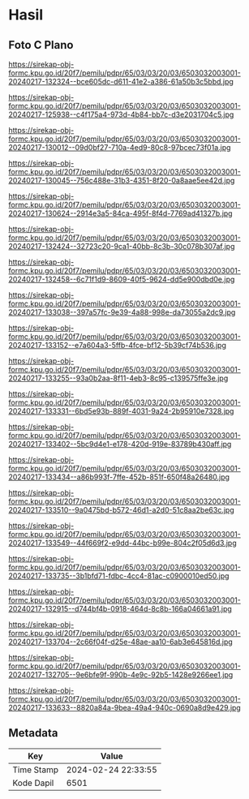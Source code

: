 # Hasil

## Foto C Plano

https://sirekap-obj-formc.kpu.go.id/20f7/pemilu/pdpr/65/03/03/20/03/6503032003001-20240217-132324--bce605dc-d611-41e2-a386-61a50b3c5bbd.jpg

https://sirekap-obj-formc.kpu.go.id/20f7/pemilu/pdpr/65/03/03/20/03/6503032003001-20240217-125938--c4f175a4-973d-4b84-bb7c-d3e2031704c5.jpg

https://sirekap-obj-formc.kpu.go.id/20f7/pemilu/pdpr/65/03/03/20/03/6503032003001-20240217-130012--09d0bf27-710a-4ed9-80c8-97bcec73f01a.jpg

https://sirekap-obj-formc.kpu.go.id/20f7/pemilu/pdpr/65/03/03/20/03/6503032003001-20240217-130045--756c488e-31b3-4351-8f20-0a8aae5ee42d.jpg

https://sirekap-obj-formc.kpu.go.id/20f7/pemilu/pdpr/65/03/03/20/03/6503032003001-20240217-130624--2914e3a5-84ca-495f-8f4d-7769ad41327b.jpg

https://sirekap-obj-formc.kpu.go.id/20f7/pemilu/pdpr/65/03/03/20/03/6503032003001-20240217-132424--32723c20-9ca1-40bb-8c3b-30c078b307af.jpg

https://sirekap-obj-formc.kpu.go.id/20f7/pemilu/pdpr/65/03/03/20/03/6503032003001-20240217-132458--6c71f1d9-8609-40f5-9624-dd5e900dbd0e.jpg

https://sirekap-obj-formc.kpu.go.id/20f7/pemilu/pdpr/65/03/03/20/03/6503032003001-20240217-133038--397a57fc-9e39-4a88-998e-da73055a2dc9.jpg

https://sirekap-obj-formc.kpu.go.id/20f7/pemilu/pdpr/65/03/03/20/03/6503032003001-20240217-133152--e7a604a3-5ffb-4fce-bf12-5b39cf74b536.jpg

https://sirekap-obj-formc.kpu.go.id/20f7/pemilu/pdpr/65/03/03/20/03/6503032003001-20240217-133255--93a0b2aa-8f11-4eb3-8c95-c139575ffe3e.jpg

https://sirekap-obj-formc.kpu.go.id/20f7/pemilu/pdpr/65/03/03/20/03/6503032003001-20240217-133331--6bd5e93b-889f-4031-9a24-2b95910e7328.jpg

https://sirekap-obj-formc.kpu.go.id/20f7/pemilu/pdpr/65/03/03/20/03/6503032003001-20240217-133402--5bc9d4e1-e178-420d-919e-83789b430aff.jpg

https://sirekap-obj-formc.kpu.go.id/20f7/pemilu/pdpr/65/03/03/20/03/6503032003001-20240217-133434--a86b993f-7ffe-452b-851f-650f48a26480.jpg

https://sirekap-obj-formc.kpu.go.id/20f7/pemilu/pdpr/65/03/03/20/03/6503032003001-20240217-133510--9a0475bd-b572-46d1-a2d0-51c8aa2be63c.jpg

https://sirekap-obj-formc.kpu.go.id/20f7/pemilu/pdpr/65/03/03/20/03/6503032003001-20240217-133549--44f669f2-e9dd-44bc-b99e-804c2f05d6d3.jpg

https://sirekap-obj-formc.kpu.go.id/20f7/pemilu/pdpr/65/03/03/20/03/6503032003001-20240217-133735--3b1bfd71-fdbc-4cc4-81ac-c0900010ed50.jpg

https://sirekap-obj-formc.kpu.go.id/20f7/pemilu/pdpr/65/03/03/20/03/6503032003001-20240217-132915--d744bf4b-0918-464d-8c8b-166a04661a91.jpg

https://sirekap-obj-formc.kpu.go.id/20f7/pemilu/pdpr/65/03/03/20/03/6503032003001-20240217-133704--2c66f04f-d25e-48ae-aa10-6ab3e645816d.jpg

https://sirekap-obj-formc.kpu.go.id/20f7/pemilu/pdpr/65/03/03/20/03/6503032003001-20240217-132705--9e6bfe9f-990b-4e9c-92b5-1428e9266ee1.jpg

https://sirekap-obj-formc.kpu.go.id/20f7/pemilu/pdpr/65/03/03/20/03/6503032003001-20240217-133633--8820a84a-9bea-49a4-940c-0690a8d9e429.jpg


## Metadata

| Key        | Value               |
| ---------- | ------------------- |
| Time Stamp | 2024-02-24 22:33:55 |
| Kode Dapil | 6501                |



